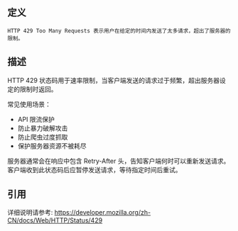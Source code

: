 ## 定义

```
HTTP 429 Too Many Requests 表示用户在给定的时间内发送了太多请求，超出了服务器的限制。
```

## 描述

HTTP 429 状态码用于速率限制，当客户端发送的请求过于频繁，超出服务器设定的限制时返回。

常见使用场景：
- API 限流保护
- 防止暴力破解攻击
- 防止爬虫过度抓取
- 保护服务器资源不被耗尽

服务器通常会在响应中包含 Retry-After 头，告知客户端何时可以重新发送请求。客户端收到此状态码后应暂停发送请求，等待指定时间后重试。

## 引用

详细说明请参考: https://developer.mozilla.org/zh-CN/docs/Web/HTTP/Status/429